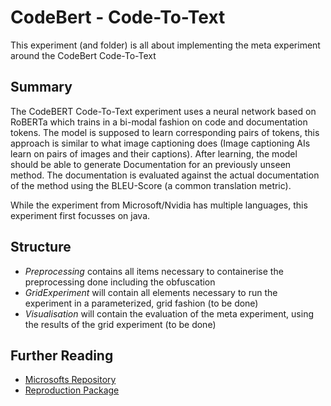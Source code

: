 # CodeBert - Code-To-Text

This experiment (and folder) is all about implementing the meta experiment around the CodeBert Code-To-Text 

## Summary

The CodeBERT Code-To-Text experiment uses a neural network based on RoBERTa which trains in a bi-modal fashion on code and documentation tokens. 
The model is supposed to learn corresponding pairs of tokens, this approach is similar to what image captioning does (Image captioning AIs learn on pairs of images and their captions).
After learning, the model should be able to generate Documentation for an previously unseen method. 
The documentation is evaluated against the actual documentation of the method using the BLEU-Score (a common translation metric). 

While the experiment from Microsoft/Nvidia has multiple languages, this experiment first focusses on java. 

## Structure

- *Preprocessing* contains all items necessary to containerise the preprocessing done including the obfuscation
- *GridExperiment* will contain all elements necessary to run the experiment in a parameterized, grid fashion (to be done)
- *Visualisation* will contain the evaluation of the meta experiment, using the results of the grid experiment (to be done)

## Further Reading 

- [Microsofts Repository](https://github.com/microsoft/CodeXGLUE/tree/main/Code-Text/code-to-text)
- [Reproduction Package](https://github.com/ciselab/CodeBert-CodeToText-Reproduction)
